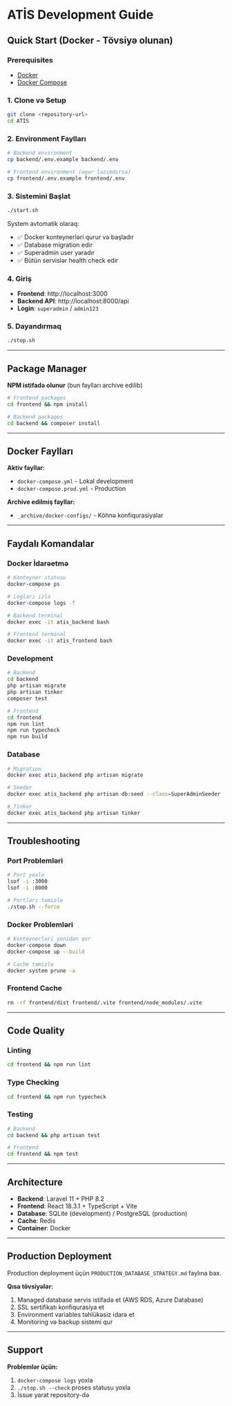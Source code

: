 # ATİS Development Guide

## Quick Start (Docker - Tövsiyə olunan)

### Prerequisites
- [Docker](https://docs.docker.com/get-docker/)
- [Docker Compose](https://docs.docker.com/compose/install/)

### 1. Clone və Setup
```bash
git clone <repository-url>
cd ATİS
```

### 2. Environment Faylları
```bash
# Backend environment
cp backend/.env.example backend/.env

# Frontend environment (əgər lazımdırsa)
cp frontend/.env.example frontend/.env
```

### 3. Sistemini Başlat
```bash
./start.sh
```

System avtomatik olaraq:
- ✅ Docker konteynerləri qurur və başladır
- ✅ Database migration edir
- ✅ Superadmin user yaradır
- ✅ Bütün servislər health check edir

### 4. Giriş
- **Frontend**: http://localhost:3000
- **Backend API**: http://localhost:8000/api
- **Login**: `superadmin` / `admin123`

### 5. Dayandırmaq
```bash
./stop.sh
```

---

## Package Manager

**NPM istifadə olunur** (bun faylları archive edilib)

```bash
# Frontend packages
cd frontend && npm install

# Backend packages
cd backend && composer install
```

---

## Docker Faylları

**Aktiv fayllar:**
- `docker-compose.yml` - Lokal development
- `docker-compose.prod.yml` - Production

**Archive edilmiş fayllar:**
- `_archive/docker-configs/` - Köhnə konfiqurasiyalar

---

## Faydalı Komandalar

### Docker İdarəetmə
```bash
# Konteyner statusu
docker-compose ps

# Logları izlə
docker-compose logs -f

# Backend terminal
docker exec -it atis_backend bash

# Frontend terminal
docker exec -it atis_frontend bash
```

### Development
```bash
# Backend
cd backend
php artisan migrate
php artisan tinker
composer test

# Frontend
cd frontend
npm run lint
npm run typecheck
npm run build
```

### Database
```bash
# Migration
docker exec atis_backend php artisan migrate

# Seeder
docker exec atis_backend php artisan db:seed --class=SuperAdminSeeder

# Tinker
docker exec atis_backend php artisan tinker
```

---

## Troubleshooting

### Port Problemləri
```bash
# Port yoxla
lsof -i :3000
lsof -i :8000

# Portları təmizlə
./stop.sh --force
```

### Docker Problemləri
```bash
# Konteynerləri yenidən qur
docker-compose down
docker-compose up --build

# Cache təmizlə
docker system prune -a
```

### Frontend Cache
```bash
rm -rf frontend/dist frontend/.vite frontend/node_modules/.vite
```

---

## Code Quality

### Linting
```bash
cd frontend && npm run lint
```

### Type Checking
```bash
cd frontend && npm run typecheck
```

### Testing
```bash
# Backend
cd backend && php artisan test

# Frontend
cd frontend && npm test
```

---

## Architecture

- **Backend**: Laravel 11 + PHP 8.2
- **Frontend**: React 18.3.1 + TypeScript + Vite
- **Database**: SQLite (development) / PostgreSQL (production)
- **Cache**: Redis
- **Container**: Docker

---

## Production Deployment

Production deployment üçün `PRODUCTION_DATABASE_STRATEGY.md` faylına bax.

**Qısa tövsiyələr:**
1. Managed database servis istifadə et (AWS RDS, Azure Database)
2. SSL sertifikatı konfiqurasiya et
3. Environment variables təhlükəsiz idarə et
4. Monitoring və backup sistemi qur

---

## Support

**Problemlər üçün:**
1. `docker-compose logs` yoxla
2. `./stop.sh --check` proses statusu yoxla
3. İssue yarat repository-də